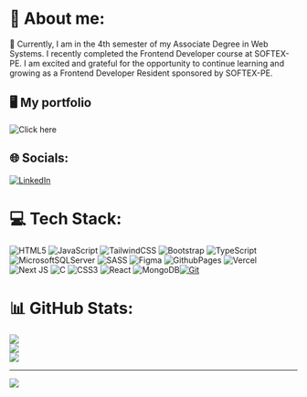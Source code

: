 # 💫 About me:
🔭 Currently, I am in the 4th semester of my Associate Degree in Web Systems. I recently completed the Frontend Developer course at SOFTEX-PE. I am excited and grateful for the opportunity to continue learning and growing as a Frontend Developer Resident sponsored by SOFTEX-PE.

## 🖥️ My portfolio
![Click here](https://juscelinomamede.vercel.app/)


## 🌐 Socials:
[![LinkedIn](https://img.shields.io/badge/LinkedIn-%230077B5.svg?logo=linkedin&logoColor=white)](https://linkedin.com/in/https://www.linkedin.com/in/juscelinomamede/) 

# 💻 Tech Stack:
![HTML5](https://img.shields.io/badge/html5-%23E34F26.svg?style=flat&logo=html5&logoColor=white) ![JavaScript](https://img.shields.io/badge/javascript-%23323330.svg?style=flat&logo=javascript&logoColor=%23F7DF1E) ![TailwindCSS](https://img.shields.io/badge/tailwindcss-%2338B2AC.svg?style=flat&logo=tailwind-css&logoColor=white) ![Bootstrap](https://img.shields.io/badge/bootstrap-%238511FA.svg?style=flat&logo=bootstrap&logoColor=white) ![TypeScript](https://img.shields.io/badge/typescript-%23007ACC.svg?style=flat&logo=typescript&logoColor=white) ![MicrosoftSQLServer](https://img.shields.io/badge/Microsoft%20SQL%20Server-CC2927?style=flat&logo=microsoft%20sql%20server&logoColor=white) ![SASS](https://img.shields.io/badge/SASS-hotpink.svg?style=flat&logo=SASS&logoColor=white) ![Figma](https://img.shields.io/badge/figma-%23F24E1E.svg?style=flat&logo=figma&logoColor=white) ![GithubPages](https://img.shields.io/badge/github%20pages-121013?style=flat&logo=github&logoColor=white) ![Vercel](https://img.shields.io/badge/vercel-%23000000.svg?style=flat&logo=vercel&logoColor=white) ![Next JS](https://img.shields.io/badge/Next-black?style=flat&logo=next.js&logoColor=white) ![C](https://img.shields.io/badge/c-%2300599C.svg?style=flat&logo=c&logoColor=white) ![CSS3](https://img.shields.io/badge/css3-%231572B6.svg?style=flat&logo=css3&logoColor=white) ![React](https://img.shields.io/badge/react-%2320232a.svg?style=flat&logo=react&logoColor=%2361DAFB) ![MongoDB](https://img.shields.io/badge/MongoDB-%234ea94b.svg?style=flat&logo=mongodb&logoColor=white)[![Git](https://img.shields.io/badge/Git-%23F05032.svg?style=flat&logo=git&logoColor=white)](https://git-scm.com/)

# 📊 GitHub Stats:
![](https://github-readme-stats.vercel.app/api?username=JuscelinoMamede01&theme=chartreuse-dark&hide_border=false&include_all_commits=true&count_private=true)<br/>
![](https://github-readme-streak-stats.herokuapp.com/?user=JuscelinoMamede01&theme=chartreuse-dark&hide_border=false)<br/>
![](https://github-readme-stats.vercel.app/api/top-langs/?username=JuscelinoMamede01&theme=chartreuse-dark&hide_border=false&include_all_commits=true&count_private=true&layout=compact)

---
[![](https://visitcount.itsvg.in/api?id=JuscelinoMamede01&icon=0&color=0)](https://visitcount.itsvg.in)

<!-- Proudly created with GPRM ( https://gprm.itsvg.in ) -->
